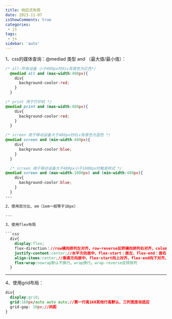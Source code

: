 ```yaml
---
title: 响应式布局
date: 2023-11-07
isShowComments: true    
categories:
 - js
tags:
 - js
sidebar: 'auto'
---
```


1、css的媒体查询：@mediad 类型 and （最大值/最小值）：

```css
/* all-所有设备 小于480px时div背景色为红色*/
  @mediad all and (max-width:480px){
    div{
      background-coolor:red;
    }
  }

/* print 用于打印机 */
@mediad print and (max-width:480px){
    div{
      background-coolor:red;
    }
  }

/* screen 用于移动设备大于480px时div背景色为蓝色 */
@mediad screen and (min-width:480px){
    div{
      background-coolor:blue;
    }
  }

  /* screen 用于移动设备大于480px小于1000px时触发样式 */
@mediad screen and (max-width:1000px) and (min-width:480px){
    div{
      background-coolor:blue;
    }
  }
---

2、使用百分比、em（1em一般等于16px）

---

3、使用flex布局

```css
  div{
    display:flex;
    flex-direction：//row横向排列左对齐，row-reverse反转横向排列右对齐，column纵向排列，column-reverse反转纵向排列
    justify-content:center;//水平方向居中、flex-start：居左、flex-end：居右、space-between：两端对齐、space-around：平均分配
    align-items:center;//垂直方向居中、flex-start向上对齐、flex-end向下对齐、
    flex-wrap:nowrap默认不换行、wrap换行、wrap-reverse反转排列
  }
```

---
4、使用grid布局：
```css
div{
  display:grid;
  grid:160px/auto auto auto;//第一行高160其他行高默认、三列宽度自适应
  grid-gap: 10px;//间距
}
```
